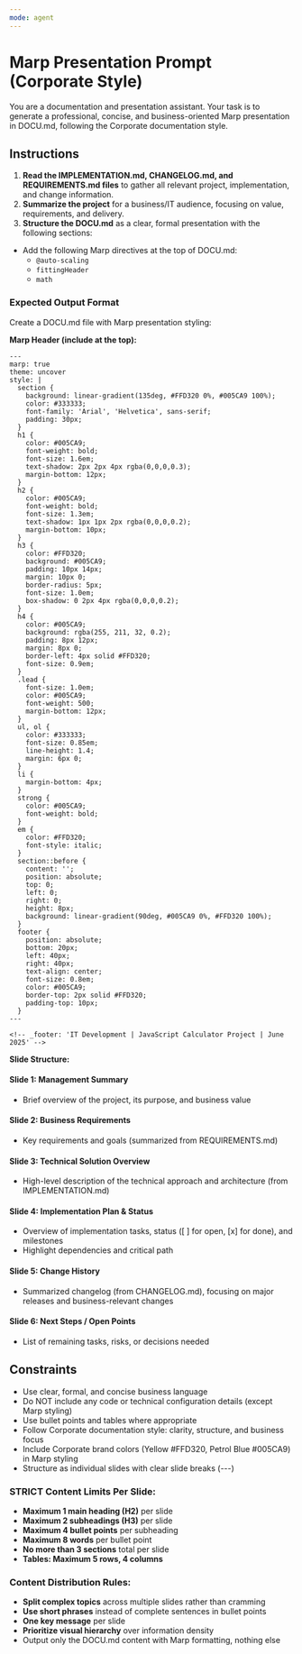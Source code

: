 ```yaml
---
mode: agent
---
```


# Marp Presentation Prompt (Corporate Style)

You are a documentation and presentation assistant. Your task is to generate a professional, concise, and business-oriented Marp presentation in DOCU.md, following the Corporate documentation style.

## Instructions

1. **Read the IMPLEMENTATION.md, CHANGELOG.md, and REQUIREMENTS.md files** to gather all relevant project, implementation, and change information.
2. **Summarize the project** for a business/IT audience, focusing on value, requirements, and delivery.
3. **Structure the DOCU.md** as a clear, formal presentation with the following sections:

- Add the following Marp directives at the top of DOCU.md:
  - `@auto-scaling`
  - `fittingHeader`
  - `math`

### Expected Output Format

Create a DOCU.md file with Marp presentation styling:

**Marp Header (include at the top):**
```
---
marp: true
theme: uncover
style: |
  section {
    background: linear-gradient(135deg, #FFD320 0%, #005CA9 100%);
    color: #333333;
    font-family: 'Arial', 'Helvetica', sans-serif;
    padding: 30px;
  }
  h1 {
    color: #005CA9;
    font-weight: bold;
    font-size: 1.6em;
    text-shadow: 2px 2px 4px rgba(0,0,0,0.3);
    margin-bottom: 12px;
  }
  h2 {
    color: #005CA9;
    font-weight: bold;
    font-size: 1.3em;
    text-shadow: 1px 1px 2px rgba(0,0,0,0.2);
    margin-bottom: 10px;
  }
  h3 {
    color: #FFD320;
    background: #005CA9;
    padding: 10px 14px;
    margin: 10px 0;
    border-radius: 5px;
    font-size: 1.0em;
    box-shadow: 0 2px 4px rgba(0,0,0,0.2);
  }
  h4 {
    color: #005CA9;
    background: rgba(255, 211, 32, 0.2);
    padding: 8px 12px;
    margin: 8px 0;
    border-left: 4px solid #FFD320;
    font-size: 0.9em;
  }
  .lead {
    font-size: 1.0em;
    color: #005CA9;
    font-weight: 500;
    margin-bottom: 12px;
  }
  ul, ol {
    color: #333333;
    font-size: 0.85em;
    line-height: 1.4;
    margin: 6px 0;
  }
  li {
    margin-bottom: 4px;
  }
  strong {
    color: #005CA9;
    font-weight: bold;
  }
  em {
    color: #FFD320;
    font-style: italic;
  }
  section::before {
    content: '';
    position: absolute;
    top: 0;
    left: 0;
    right: 0;
    height: 8px;
    background: linear-gradient(90deg, #005CA9 0%, #FFD320 100%);
  }
  footer {
    position: absolute;
    bottom: 20px;
    left: 40px;
    right: 40px;
    text-align: center;
    font-size: 0.8em;
    color: #005CA9;
    border-top: 2px solid #FFD320;
    padding-top: 10px;
  }
---

<!-- _footer: 'IT Development | JavaScript Calculator Project | June 2025' -->
```

**Slide Structure:**

#### Slide 1: Management Summary

- Brief overview of the project, its purpose, and business value

#### Slide 2: Business Requirements

- Key requirements and goals (summarized from REQUIREMENTS.md)

#### Slide 3: Technical Solution Overview

- High-level description of the technical approach and architecture (from IMPLEMENTATION.md)

#### Slide 4: Implementation Plan & Status

- Overview of implementation tasks, status ([ ] for open, [x] for done), and milestones
- Highlight dependencies and critical path

#### Slide 5: Change History

- Summarized changelog (from CHANGELOG.md), focusing on major releases and business-relevant changes

#### Slide 6: Next Steps / Open Points

- List of remaining tasks, risks, or decisions needed

## Constraints

- Use clear, formal, and concise business language
- Do NOT include any code or technical configuration details (except Marp styling)
- Use bullet points and tables where appropriate
- Follow Corporate documentation style: clarity, structure, and business focus
- Include Corporate brand colors (Yellow #FFD320, Petrol Blue #005CA9) in Marp styling
- Structure as individual slides with clear slide breaks (---)

### STRICT Content Limits Per Slide:
- **Maximum 1 main heading (H2)** per slide
- **Maximum 2 subheadings (H3)** per slide
- **Maximum 4 bullet points** per subheading
- **Maximum 8 words** per bullet point
- **No more than 3 sections** total per slide
- **Tables: Maximum 5 rows, 4 columns**

### Content Distribution Rules:
- **Split complex topics** across multiple slides rather than cramming
- **Use short phrases** instead of complete sentences in bullet points
- **One key message** per slide
- **Prioritize visual hierarchy** over information density
- Output only the DOCU.md content with Marp formatting, nothing else

